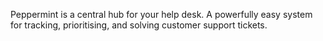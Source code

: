 Peppermint is a central hub for your help desk. A powerfully easy system for tracking, prioritising, and solving customer support tickets.

